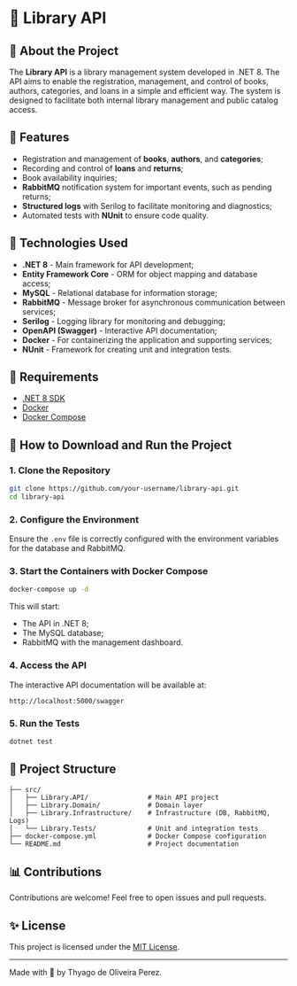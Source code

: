 # 📖 Library API

## 🔎 About the Project
The **Library API** is a library management system developed in .NET 8. The API aims to enable the registration, management, and control of books, authors, categories, and loans in a simple and efficient way. The system is designed to facilitate both internal library management and public catalog access.

## 🚀 Features
- Registration and management of **books**, **authors**, and **categories**;
- Recording and control of **loans** and **returns**;
- Book availability inquiries;
- **RabbitMQ** notification system for important events, such as pending returns;
- **Structured logs** with Serilog to facilitate monitoring and diagnostics;
- Automated tests with **NUnit** to ensure code quality.

## 🚀 Technologies Used
- **.NET 8** - Main framework for API development;
- **Entity Framework Core** - ORM for object mapping and database access;
- **MySQL** - Relational database for information storage;
- **RabbitMQ** - Message broker for asynchronous communication between services;
- **Serilog** - Logging library for monitoring and debugging;
- **OpenAPI (Swagger)** - Interactive API documentation;
- **Docker** - For containerizing the application and supporting services;
- **NUnit** - Framework for creating unit and integration tests.

## 🚫 Requirements
- [.NET 8 SDK](https://dotnet.microsoft.com/download/dotnet/8.0)
- [Docker](https://www.docker.com/get-started)
- [Docker Compose](https://docs.docker.com/compose/install/)

## 🚧 How to Download and Run the Project

### 1. Clone the Repository
```bash
git clone https://github.com/your-username/library-api.git
cd library-api
```

### 2. Configure the Environment
Ensure the `.env` file is correctly configured with the environment variables for the database and RabbitMQ.

### 3. Start the Containers with Docker Compose
```bash
docker-compose up -d
```
This will start:
- The API in .NET 8;
- The MySQL database;
- RabbitMQ with the management dashboard.

### 4. Access the API
The interactive API documentation will be available at:
```
http://localhost:5000/swagger
```

### 5. Run the Tests
```bash
dotnet test
```

## 📆 Project Structure
```
├── src/
│   ├── Library.API/               # Main API project
│   ├── Library.Domain/            # Domain layer
│   ├── Library.Infrastructure/    # Infrastructure (DB, RabbitMQ, Logs)
│   └── Library.Tests/             # Unit and integration tests
├── docker-compose.yml             # Docker Compose configuration
└── README.md                      # Project documentation
```

## 📊 Contributions
Contributions are welcome! Feel free to open issues and pull requests.

## ✨ License
This project is licensed under the [MIT License](LICENSE).

---
Made with 🚀 by Thyago de Oliveira Perez.

